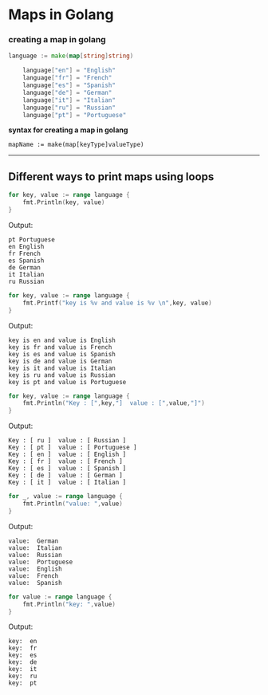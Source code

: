 # Maps in Golang


### creating a map in golang

```go
language := make(map[string]string)

	language["en"] = "English"
	language["fr"] = "French"
	language["es"] = "Spanish"
	language["de"] = "German"
	language["it"] = "Italian"
	language["ru"] = "Russian"
	language["pt"] = "Portuguese"

```

**syntax for creating a map in golang**
```
mapName := make(map[keyType]valueType)

```
---------------------------------------------
## Different ways to print maps using loops 


```go
for key, value := range language {
    fmt.Println(key, value)
}
```
Output:
```
pt Portuguese
en English
fr French
es Spanish
de German
it Italian
ru Russian
```


```go
for key, value := range language {
    fmt.Printf("key is %v and value is %v \n",key, value)
}
```
Output:
```
key is en and value is English
key is fr and value is French
key is es and value is Spanish
key is de and value is German
key is it and value is Italian
key is ru and value is Russian
key is pt and value is Portuguese
```

```go
for key, value := range language {
    fmt.Println("Key : [",key,"]  value : [",value,"]")
}
```

Output:
```
Key : [ ru ]  value : [ Russian ]
Key : [ pt ]  value : [ Portuguese ]
Key : [ en ]  value : [ English ]
Key : [ fr ]  value : [ French ]
Key : [ es ]  value : [ Spanish ]
Key : [ de ]  value : [ German ]
Key : [ it ]  value : [ Italian ]
```

```go
for _, value := range language {
    fmt.Println("value: ",value)
}

```

Output:
```
value:  German
value:  Italian
value:  Russian
value:  Portuguese
value:  English
value:  French
value:  Spanish
```


```go
for value := range language {
    fmt.Println("key: ",value)
}
```
Output:
```
key:  en
key:  fr
key:  es
key:  de
key:  it
key:  ru
key:  pt
```